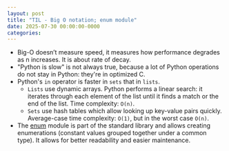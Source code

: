 ```yaml
---
layout: post
title: "TIL - Big O notation; enum module"
date: 2025-07-30 00:00:00-0000
categories: 
---
```


- Big-O doesn’t measure speed, it measures how performance degrades as n increases. It is about rate of decay.
- "Python is slow" is not always true, because a lot of Python operations do not stay in Python: they're in optimized C.
- Python's `in` operator is faster in `sets` that in `lists`.
  - `Lists` use dynamic arrays. Python performs a linear search: it iterates through each element of the list until it finds a match or the end of the list. Time complexity: `O(n)`.
  - `Sets` use hash tables which allow looking up key-value pairs quickly. Average-case time complexity: `O(1)`, but in the worst case `O(n)`.
- The [enum](https://docs.python.org/3/library/enum.html) module is part of the standard library and allows creating enumerations (constant values grouped together under a common type). It allows for better readability and easier maintenance.